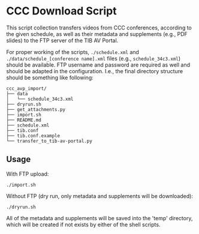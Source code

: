 # CCC Download Script

This script collection transfers videos from CCC conferences, according to the given schedule, as well as their metadata and supplements (e.g., PDF slides) to the FTP server of the TIB AV Portal.

For proper working of the scripts, `./schedule.xml` and `./data/schedule_[conference name].xml` files (e.g., `schedule_34c3.xml`) should be available. FTP username and password are required as well and should be adapted in the configuration. I.e., the final directory structure should be something like following:

    ccc_avp_import/
    ├── data
    │   └── schedule_34c3.xml
    ├── dryrun.sh
    ├── get_attachments.py
    ├── import.sh
    ├── README.md
    ├── schedule.xml
    ├── tib.conf
    ├── tib.conf.example
    └── transfer_to_tib-av-portal.py

## Usage

With FTP upload:

    ./import.sh

Without FTP (dry run, only metadata and supplements will be downloaded):

    ./dryrun.sh

All of the metadata and supplements will be saved into the 'temp' directory, which will be created if not exists by either of the shell scripts.
